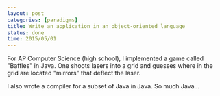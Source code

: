 ```yaml
---
layout: post
categories: [paradigms]
title: Write an application in an object-oriented language
status: done
time: 2015/05/01
---
```


For AP Computer Science (high school), I implemented a game called "Baffles" in
Java. One shoots lasers into a grid and guesses where in the grid are located
"mirrors" that deflect the laser.

I also wrote a compiler for a subset of Java in Java. So much Java...
